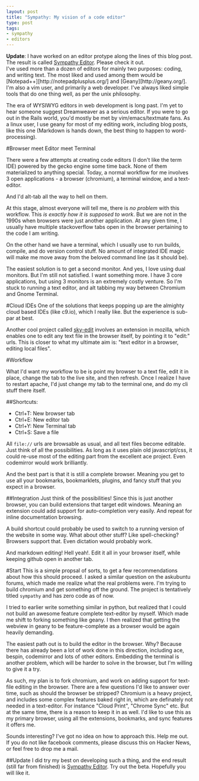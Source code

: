 ```yaml
---
layout: post
title: "Sympathy: My vision of a code editor"
type: post
tags:
- sympathy
- editors
---
```


<div class="alert alert-info">
<strong>Update</strong>: I have worked on an editor protype along the lines of this blog post. The result is called <a href="/sympathy/">Sympathy Editor</a>. Please check it out.
</div>
I've used more than a dozen of editors for mainly two purposes: coding, and writing text. The most liked and used among them would be [Notepad++][http://notepadplusplus.org/] and [Geany][http://geany.org/]. I'm also a vim user, and primarily a web developer. I've always liked simple tools that do one thing well, as per the unix philosophy.

The era of WYSIWYG editors in web development is long past. I'm yet to hear someone suggest Dreamweaver as a serious editor. If you were to go out in the Rails world, you'd mostly be met by vim/emacs/textmate fans. As a linux user, I use geany for most of my editing work, including blog posts, like this one (Markdown is hands down, the best thing to happen to word-processing).

#Browser meet Editor meet Terminal

There were a few attempts at creating code editors (I don't like the term IDE) powered by the gecko engine some time back. None of them materialized to anything special. Today, a normal workflow for me involves 3 open applications - a browser (chromium), a terminal window, and a text-editor. 

And I'd alt-tab all the way to hell on them.

At this stage, almost everyone will tell me, there is _no problem_ with this workflow. This _is exactly how it is supposed to work_. But we are not in the 1990s when browsers were just another application. At any given time, I usually have multiple stackoverflow tabs open in the browser pertaining to the code I am writing. 

On the other hand we have a terminal, which I usually use to run builds, compile, and do version control stuff. No amount of integrated IDE magic will make me move away from the beloved command line (as it should be). 

The easiest solution is to get a second monitor. And yes, I love using dual monitors. But I'm still not satisfied. I want something more. I have 3 core applications, but using 3 monitors is an extremely costly venture. So I'm stuck to running a text editor, and alt tabbing my way between Chromium and Gnome Terminal.

#Cloud IDEs
One of the solutions that keeps popping up are the almighty cloud based IDEs (like c9.io), which I really like. But the experience is sub-par at best. 

Another cool project called [sky-edit](https://github.com/Gozala/sky-edit) involves an extension in mozilla, which enables one to edit any text file in the browser itself, by pointing it to "edit:" urls. This is closer to what my ultimate aim is: "text editor in a browser, editing local files".

#Workflow

What I'd want my workflow to be is point my browser to a text file, edit it in place, change the tab to the live site, and then refresh. Once I realize I have to restart apache, I'd just change my tab to the terminal one, and do my cli stuff there itself.

##Shortcuts:

- Ctrl+T: New browser tab
- Ctrl+E: New editor tab
- Ctrl+Y: New Terminal tab
- Ctrl+S: Save a file 

All `file://` urls are browsable as usual, and all text files become editable. Just think of all the possibilities. As long as it uses plain old javascript/css, it could re-use most of the editing part from the excellent ace project. Even codemirror would work brilliantly.

And the best part is that it is still a complete browser. Meaning you get to use all your bookmarks, bookmarklets, plugins, and fancy stuff that you expect in a browser.

##Integration
Just think of the possibilities! Since this is just another browser, you can build extensions that target edit windows. Meaning an extension could add support for auto-completion very easily. And repeat for inline documentation browsing.

A build shortcut could probably be used to switch to a running version of the website in some way. What about other stuff? Like spell-checking? Browsers support that. Even dictation would probably work.

And markdown editing! Hell yeah!. Edit it all in your browser itself, while keeping github open in another tab.

#Start
This is a simple propsal of sorts, to get a few recommendations about how this should proceed. I asked a similar question on the askubuntu forums, which made me realize what the real problems were. I'm trying to build chromium and get something off the ground. The project is tentatively titled `sympathy` and has zero code as of now. 

I tried to earlier write something similar in python, but realized that I could not build an awesome feature complete text-editor by myself. Which made me shift to forking something like geany. I then realized that getting the webview in geany to be feature-complete as a browser would be again heavily demanding. 

The easiest path out is to build the editor in the browser. Why? Because there has already been a lot of work done in this direction, including ace, bespin, codemirror and lots of other editors. Embedding the terminal is another problem, which will be harder to solve in the browser, but I'm willing to give it a try.

As such, my plan is to fork chromium, and work on adding support for text-file editing in the browser. There are a few questions I'd like to answer over time, such as should the browser be stripped? Chromium is a heavy project, and includes some complex features baked right in, which are definately not needed in a text-editor. For instance "Cloud Print", "Chrome Sync" etc. But at the same time, there is a reason to keep it in as well. I'd like to use this as my primary browser, using all the extensions, bookmarks, and sync features it offers me.

Sounds interesting? I've got no idea on how to approach this. Help me out. If you do not like facebook comments, please discuss this on Hacker News, or feel free to drop me a mail.

##Update
I did try my best on developing such a thing, and the end result (still far from finished) is [Sympathy Editor](/sympathy/). Try out the beta. Hopefully you will like it.
